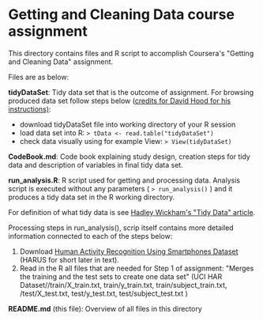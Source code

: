 # Getting and Cleaning Data course assignment

This directory contains files and R script to accomplish Coursera's "Getting and Cleaning Data" assignment. 

Files are as below:

__tidyDataSet__: Tidy data set that is the outcome of assignment. For browsing produced data set follow steps below ([credits for David Hood for his instructions)](https://thoughtfulbloke.wordpress.com/2015/09/09/):
* download tidyDataSet file into working directory of your R session
* load data set into R: 
`> tData <- read.table("tidyDataSet")`
* check data visually using for example View: `> View(tidyDataSet)`

__CodeBook.md__: Code book explaining study design, creation steps for tidy data and description of variables in final tidy data set.

__run_analysis.R__: R script used for getting and processing data. Analysis script is executed without any parameters ( `> run_analysis()` ) and it produces a tidy data set in the R working directory. 

For definition of what tidy data is see [Hadley Wickham's "Tidy Data" article](http://vita.had.co.nz/papers/tidy-data.pdf).  

Processing steps in run_analysis(), scrip itself contains more detailed information connected to each of the steps below:

1. Download [Human Activity Recognition Using Smartphones Dataset]("https://d396qusza40orc.cloudfront.net/getdata%2Fprojectfiles%2FUCI%20HAR%20Dataset.zip") (HARUS for short later in text).
2. Read in the R all files that are needed for Step 1 of assignment: "Merges the training and the test sets to create one data set" (UCI HAR Dataset//train/X_train.txt, train/y_train.txt, train/subject_train.txt, /test/X_test.txt, test/y_test.txt, test/subject_test.txt )

__README.md__ (this file): Overview of all files in this directory
